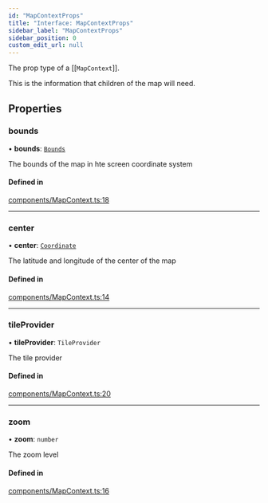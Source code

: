 ```yaml
---
id: "MapContextProps"
title: "Interface: MapContextProps"
sidebar_label: "MapContextProps"
sidebar_position: 0
custom_edit_url: null
---
```


The prop type of a [[`MapContext`]].

This is the information that children of the map will need.

## Properties

### bounds

• **bounds**: [`Bounds`](Bounds.md)

The bounds of the map in hte screen coordinate system

#### Defined in

[components/MapContext.ts:18](https://github.com/rob-blackbourn/jetblack-map/blob/1a80325/src/components/MapContext.ts#L18)

___

### center

• **center**: [`Coordinate`](Coordinate.md)

The latitude and longitude of the center of the map

#### Defined in

[components/MapContext.ts:14](https://github.com/rob-blackbourn/jetblack-map/blob/1a80325/src/components/MapContext.ts#L14)

___

### tileProvider

• **tileProvider**: `TileProvider`

The tile provider

#### Defined in

[components/MapContext.ts:20](https://github.com/rob-blackbourn/jetblack-map/blob/1a80325/src/components/MapContext.ts#L20)

___

### zoom

• **zoom**: `number`

The zoom level

#### Defined in

[components/MapContext.ts:16](https://github.com/rob-blackbourn/jetblack-map/blob/1a80325/src/components/MapContext.ts#L16)
